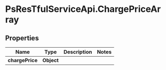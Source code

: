 # PsResTfulServiceApi.ChargePriceArray

## Properties
Name | Type | Description | Notes
------------ | ------------- | ------------- | -------------
**chargePrice** | **Object** |  | 
